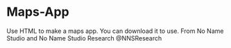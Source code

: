 # Maps-App
Use HTML to make a maps app. You can download it to use. From No Name Studio and No Name Studio Research @NNSResearch
